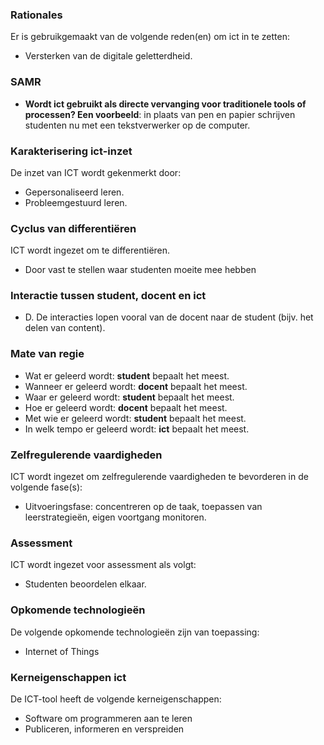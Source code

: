 ### Rationales
Er is gebruikgemaakt van de volgende reden(en) om ict in te zetten:
- Versterken van de digitale geletterdheid.

### SAMR
- **Wordt ict gebruikt als directe vervanging voor traditionele tools of processen? Een voorbeeld**: in plaats van pen en papier schrijven studenten nu met een tekstverwerker op de computer.

### Karakterisering ict-inzet
De inzet van ICT wordt gekenmerkt door:
- Gepersonaliseerd leren.
- Probleemgestuurd leren.

### Cyclus van differentiëren
ICT wordt ingezet om te differentiëren.
- Door vast te stellen waar studenten moeite mee hebben

### Interactie tussen student, docent en ict
- D. De interacties lopen vooral van de docent naar de student (bijv. het delen van content).

### Mate van regie
- Wat er geleerd wordt: **student** bepaalt het meest.
- Wanneer er geleerd wordt: **docent** bepaalt het meest.
- Waar er geleerd wordt: **student** bepaalt het meest.
- Hoe er geleerd wordt: **docent** bepaalt het meest.
- Met wie er geleerd wordt: **student** bepaalt het meest.
- In welk tempo er geleerd wordt: **ict** bepaalt het meest.

### Zelfregulerende vaardigheden
ICT wordt ingezet om zelfregulerende vaardigheden te bevorderen in de volgende fase(s):
- Uitvoeringsfase: concentreren op de taak, toepassen van leerstrategieën, eigen voortgang monitoren.

### Assessment
ICT wordt ingezet voor assessment als volgt:
- Studenten beoordelen elkaar.

### Opkomende technologieën
De volgende opkomende technologieën zijn van toepassing:
- Internet of Things

### Kerneigenschappen ict
De ICT-tool heeft de volgende kerneigenschappen:
- Software om programmeren aan te leren
- Publiceren, informeren en verspreiden

